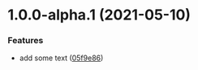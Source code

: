 # 1.0.0-alpha.1 (2021-05-10)


### Features

* add some text ([05f9e86](https://github.com/andrew-secret/example-alpha-release/commit/05f9e864941eeb364bddc266b825a9082488aa37))
